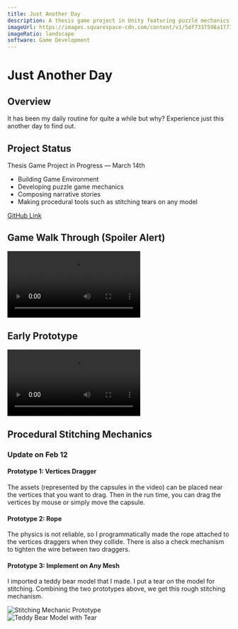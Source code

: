 ```yaml
---
title: Just Another Day
description: A thesis game project in Unity featuring puzzle mechanics and procedural tools within a narrative-driven experience.
imageUrl: https://images.squarespace-cdn.com/content/v1/5df7337598a1771a4a73ef26/a6bb8867-4eff-423a-8fd0-adeb4702dcb5/Menu+Scene+2.jpg?format=2500w
imageRatio: landscape
software: Game Development
---
```


# Just Another Day

## Overview
It has been my daily routine for quite a while but why? Experience just this another day to find out.

## Project Status
Thesis Game Project in Progress — March 14th

- Building Game Environment
- Developing puzzle game mechanics
- Composing narrative stories
- Making procedural tools such as stitching tears on any model

[GitHub Link](https://github.com/reatured/Just-Another-Day)

## Game Walk Through (Spoiler Alert)

<div class="video-container my-8 flex items-center justify-center">
  <video controls class="w-full rounded-lg">
    <source src="https://example.com/videos/walkthrough.mp4" type="video/mp4">
    Your browser does not support the video tag.
  </video>
</div>

## Early Prototype

<div class="video-container my-8 flex items-center justify-center">
  <video controls class="w-full rounded-lg">
    <source src="https://example.com/videos/prototype.mp4" type="video/mp4">
    Your browser does not support the video tag.
  </video>
</div>

## Procedural Stitching Mechanics

### Update on Feb 12

#### Prototype 1: Vertices Dragger
The assets (represented by the capsules in the video) can be placed near the vertices that you want to drag.
Then in the run time, you can drag the vertices by mouse or simply move the capsule.

#### Prototype 2: Rope
The physics is not reliable, so I programmatically made the rope attached to the vertices draggers when they collide.
There is also a check mechanism to tighten the wire between two draggers.

#### Prototype 3: Implement on Any Mesh
I imported a teddy bear model that I made. I put a tear on the model for stitching.
Combining the two prototypes above, we get this rough stitching mechanism.

<div class="grid grid-cols-1 md:grid-cols-2 gap-4 my-8">
  <div class="relative flex items-center justify-center">
    <img src="/placeholder.svg?height=400&width=600&query=Unity%20game%20development%20stitching%20mechanic" alt="Stitching Mechanic Prototype" class="w-full h-auto object-contain rounded-lg" />
  </div>
  <div class="relative flex items-center justify-center">
    <img src="/placeholder.svg?height=400&width=600&query=Unity%20teddy%20bear%20model%20with%20tear" alt="Teddy Bear Model with Tear" class="w-full h-auto object-contain rounded-lg" />
  </div>
</div>
